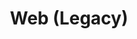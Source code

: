 ---
layout: redirect.njk
tags: level2
key: legacy_en
title: Web (Legacy)
redirect: /de/design-system/legacy/overview/
parent: designsystem_en
order: 70
eleventyExcludeFromCollections: true
---